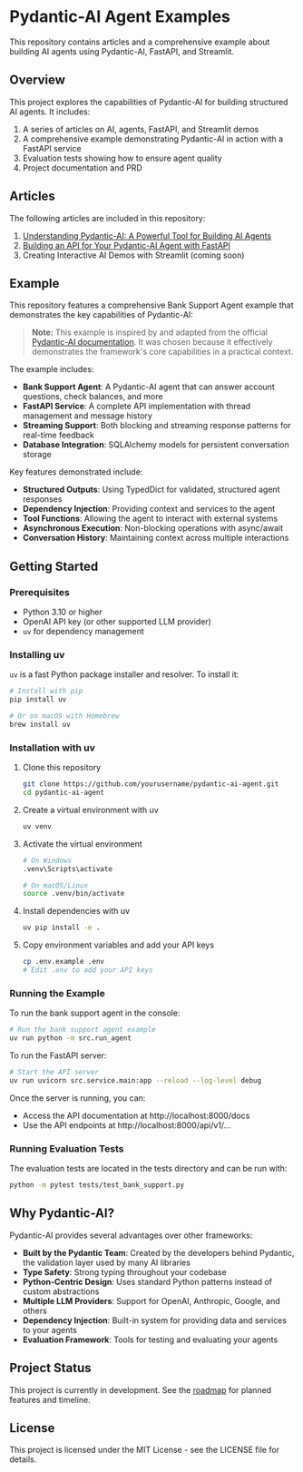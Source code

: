 # Pydantic-AI Agent Examples

This repository contains articles and a comprehensive example about building AI agents using Pydantic-AI, FastAPI, and Streamlit.

## Overview

This project explores the capabilities of Pydantic-AI for building structured AI agents. It includes:

1. A series of articles on AI, agents, FastAPI, and Streamlit demos
2. A comprehensive example demonstrating Pydantic-AI in action with a FastAPI service
3. Evaluation tests showing how to ensure agent quality
4. Project documentation and PRD


## Articles

The following articles are included in this repository:

1. [Understanding Pydantic-AI: A Powerful Tool for Building AI Agents](docs/articles/01-pydantic-ai-introduction.md)
2. [Building an API for Your Pydantic-AI Agent with FastAPI](docs/articles/02-fastapi-agent-api.md)
3. Creating Interactive AI Demos with Streamlit (coming soon)

## Example

This repository features a comprehensive Bank Support Agent example that demonstrates the key capabilities of Pydantic-AI:

> **Note:** This example is inspired by and adapted from the official [Pydantic-AI documentation](https://ai.pydantic.dev/). It was chosen because it effectively demonstrates the framework's core capabilities in a practical context.

The example includes:

- **Bank Support Agent**: A Pydantic-AI agent that can answer account questions, check balances, and more
- **FastAPI Service**: A complete API implementation with thread management and message history
- **Streaming Support**: Both blocking and streaming response patterns for real-time feedback
- **Database Integration**: SQLAlchemy models for persistent conversation storage

Key features demonstrated include:

- **Structured Outputs**: Using TypedDict for validated, structured agent responses
- **Dependency Injection**: Providing context and services to the agent
- **Tool Functions**: Allowing the agent to interact with external systems
- **Asynchronous Execution**: Non-blocking operations with async/await
- **Conversation History**: Maintaining context across multiple interactions

## Getting Started

### Prerequisites

- Python 3.10 or higher
- OpenAI API key (or other supported LLM provider)
- `uv` for dependency management

### Installing uv

`uv` is a fast Python package installer and resolver. To install it:

```bash
# Install with pip
pip install uv

# Or on macOS with Homebrew
brew install uv
```

### Installation with uv

1. Clone this repository
   ```bash
   git clone https://github.com/yourusername/pydantic-ai-agent.git
   cd pydantic-ai-agent
   ```

2. Create a virtual environment with uv
   ```bash
   uv venv
   ```

3. Activate the virtual environment
   ```bash
   # On Windows
   .venv\Scripts\activate
   
   # On macOS/Linux
   source .venv/bin/activate
   ```

4. Install dependencies with uv
   ```bash
   uv pip install -e .
   ```

5. Copy environment variables and add your API keys
   ```bash
   cp .env.example .env
   # Edit .env to add your API keys
   ```

### Running the Example

To run the bank support agent in the console:

```bash
# Run the bank support agent example
uv run python -m src.run_agent
```

To run the FastAPI server:

```bash
# Start the API server
uv run uvicorn src.service.main:app --reload --log-level debug
```

Once the server is running, you can:
- Access the API documentation at http://localhost:8000/docs
- Use the API endpoints at http://localhost:8000/api/v1/...

### Running Evaluation Tests

The evaluation tests are located in the tests directory and can be run with:

```bash
python -m pytest tests/test_bank_support.py
```

## Why Pydantic-AI?

Pydantic-AI provides several advantages over other frameworks:

- **Built by the Pydantic Team**: Created by the developers behind Pydantic, the validation layer used by many AI libraries
- **Type Safety**: Strong typing throughout your codebase
- **Python-Centric Design**: Uses standard Python patterns instead of custom abstractions
- **Multiple LLM Providers**: Support for OpenAI, Anthropic, Google, and others
- **Dependency Injection**: Built-in system for providing data and services to your agents
- **Evaluation Framework**: Tools for testing and evaluating your agents

## Project Status

This project is currently in development. See the [roadmap](docs/roadmap.md) for planned features and timeline.

## License

This project is licensed under the MIT License - see the LICENSE file for details.
